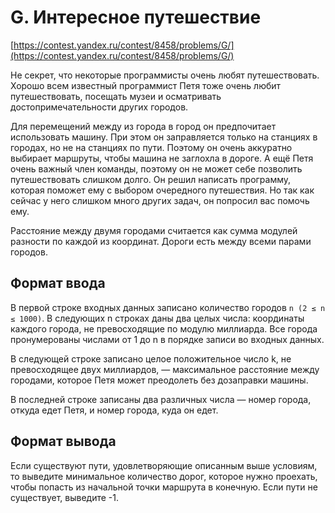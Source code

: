 # G. Интересное путешествие

[https://contest.yandex.ru/contest/8458/problems/G/](https://contest.yandex.ru/contest/8458/problems/G/)

Не секрет, что некоторые программисты очень любят путешествовать. Хорошо всем известный программист Петя тоже очень любит путешествовать, посещать музеи и осматривать достопримечательности других городов.

Для перемещений между из города в город он предпочитает использовать машину. При этом он заправляется только на станциях в городах, но не на станциях по пути. Поэтому он очень аккуратно выбирает маршруты, чтобы машина не заглохла в дороге. А ещё Петя очень важный член команды, поэтому он не может себе позволить путешествовать слишком долго. Он решил написать программу, которая поможет ему с выбором очередного путешествия. Но так как сейчас у него слишком много других задач, он попросил вас помочь ему.

Расстояние между двумя городами считается как сумма модулей разности по каждой из координат. Дороги есть между всеми парами городов.

## Формат ввода

В первой строке входных данных записано количество городов `n (2 ≤ n ≤ 1000)`. В следующих n строках даны два целых числа: координаты каждого города, не превосходящие по модулю миллиарда. Все города пронумерованы числами от 1 до n в порядке записи во входных данных.

В следующей строке записано целое положительное число k, не превосходящее двух миллиардов, — максимальное расстояние между городами, которое Петя может преодолеть без дозаправки машины.

В последней строке записаны два различных числа — номер города, откуда едет Петя, и номер города, куда он едет.

## Формат вывода

Если существуют пути, удовлетворяющие описанным выше условиям, то выведите минимальное количество дорог, которое нужно проехать, чтобы попасть из начальной точки маршрута в конечную. Если пути не существует, выведите -1.